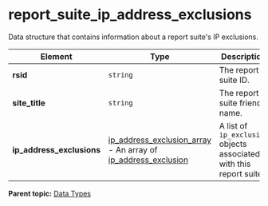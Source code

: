 # report_suite_ip_address_exclusions

Data structure that contains information about a report suite's IP exclusions.

|Element|Type|Description|
|-------|----|-----------|
| **rsid** | `string` | The report suite ID. |
| **site_title** | `string` | The report suite friendly name. |
| **ip_address_exclusions** | [ip_address_exclusion_array](r_ip_address_exclusion_array.md#) - An array of [ip_address_exclusion](r_ip_address_exclusion.md#) | A list of `ip_exclusion` objects associated with this report suite. |

**Parent topic:** [Data Types](../data_types/c_datatypes.md)

